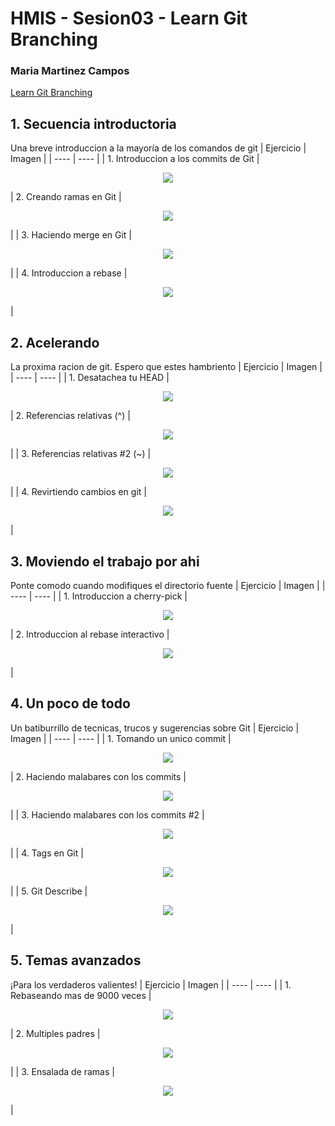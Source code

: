 # HMIS - Sesion03 -  Learn Git Branching
### Maria Martinez Campos 
[Learn Git Branching](https://learngitbranching.js.org/) 
## **1. Secuencia introductoria**
Una breve introduccion a la mayoría de los comandos de git
|  Ejercicio | Imagen |
| ---- | ---- |
| 1. Introduccion a los commits de Git | <p align="center"> <img src=imagenes/1.1.png></p>
| 2. Creando ramas en Git | <p align="center"> <img src=imagenes/1.2.png></p> |
| 3. Haciendo merge en Git | <p align="center"> <img src=imagenes/1.3.png></p> |
| 4. Introduccion a rebase | <p align="center"> <img src=imagenes/1.4.png></p> |

## **2. Acelerando**
La proxima racion de git. Espero que estes hambriento
|  Ejercicio | Imagen |
| ---- | ---- |
| 1. Desatachea tu HEAD | <p align="center"> <img src=imagenes/2.1.png></p>
| 2. Referencias relativas (^) | <p align="center"> <img src=imagenes/2.2.png></p> |
| 3. Referencias relativas #2 (~) | <p align="center"> <img src=imagenes/2.3.png></p> |
| 4. Revirtiendo cambios en git | <p align="center"> <img src=imagenes/2.4.png></p> |

## **3. Moviendo el trabajo por ahi**
Ponte comodo cuando modifiques el directorio fuente
|  Ejercicio | Imagen |
| ---- | ---- |
| 1. Introduccion a cherry-pick | <p align="center"> <img src=imagenes/3.1.png></p>
| 2. Introduccion al rebase interactivo | <p align="center"> <img src=imagenes/3.2.png></p> |

## **4. Un poco de todo**
Un batiburrillo de tecnicas, trucos y sugerencias sobre Git
|  Ejercicio | Imagen |
| ---- | ---- |
| 1. Tomando un unico commit | <p align="center"> <img src=imagenes/4.1.png></p>
| 2. Haciendo malabares con los commits | <p align="center"> <img src=imagenes/4.2.png></p> |
| 3. Haciendo malabares con los commits #2 | <p align="center"> <img src=imagenes/4.3.png></p> |
| 4. Tags en Git | <p align="center"> <img src=imagenes/4.4.png></p> |
| 5. Git Describe | <p align="center"> <img src=imagenes/4.5.png></p> |

## **5. Temas avanzados**
¡Para los verdaderos valientes!
|  Ejercicio | Imagen |
| ---- | ---- |
| 1. Rebaseando mas de 9000 veces | <p align="center"> <img src=imagenes/5.1.png></p>
| 2. Multiples padres | <p align="center"> <img src=imagenes/5.2.png></p> |
| 3. Ensalada de ramas | <p align="center"> <img src=imagenes/5.3.png></p> |
